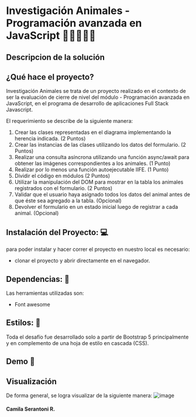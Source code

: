 
# Investigación Animales - Programación avanzada en JavaScript 🦁🐻🐍🐺🦅

## Descripcion de la solución

## ¿Qué hace el proyecto? 
Investigación Animales se trata de un proyecto realizado en el contexto de ser la evaluación de cierre de nivel del módulo  - Programación avanzada en JavaScript, en el programa de desarrollo de aplicaciones Full Stack Javascript.

El requerimiento se describe de la siguiente manera: 
1. Crear las clases representadas en el diagrama implementando la herencia indicada.
(2 Puntos)
2. Crear las instancias de las clases utilizando los datos del formulario.
(2 Puntos)
3. Realizar una consulta asíncrona utilizando una función async/await para obtener las
imágenes correspondientes a los animales. (1 Punto)
4. Realizar por lo menos una función autoejecutable IIFE. (1 Punto)
5. Dividir el código en módulos (2 Puntos)
6. Utilizar la manipulación del DOM para mostrar en la tabla los animales registrados con
el formulario. (2 Puntos)
7. Validar que el usuario haya asignado todos los datos del animal antes de que éste sea
agregado a la tabla. (Opcional)
8. Devolver el formulario en un estado inicial luego de registrar a cada animal. (Opcional)

## Instalación del Proyecto: 💻

para poder instalar y hacer correr el proyecto en nuestro local es necesario: 
- clonar el proyecto y abrir directamente en el navegador.

## Dependencias: 🧰

Las herramientas utilizadas son: 

- Font awesome
  

## Estilos: 💅

Toda el desafío fue desarrollado solo a partir de Bootstrap 5 principalmente y en complemento de una  hoja de estilo en cascada (CSS).

 
## Demo 🚀


## Visualización 
De forma general, se logra visualizar de la siguiente manera:
![image](https://github.com/CamiSerantoni/investigacion_animales/assets/152921799/2d149e04-918d-40ea-b983-53b790f6c0d4)


#### Camila Serantoni R. 

